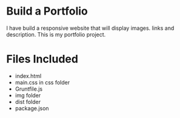 # Build a Portfolio
I have build a responsive website that will display images. links and description.
This is my portfolio project.

# Files Included

* index.html
* main.css in css folder
* Gruntfile.js
* img folder
* dist folder
* package.json
